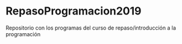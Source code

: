 # RepasoProgramacion2019
Repositorio con los programas del curso de repaso/introducción a la programación
